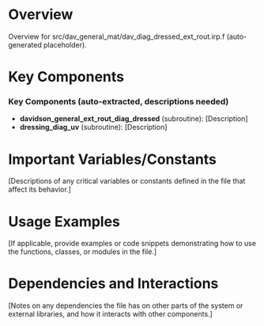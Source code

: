 # Overview

Overview for src/dav_general_mat/dav_diag_dressed_ext_rout.irp.f (auto-generated placeholder).

# Key Components

### Key Components (auto-extracted, descriptions needed)
- **davidson_general_ext_rout_diag_dressed** (subroutine): [Description]
- **dressing_diag_uv** (subroutine): [Description]

# Important Variables/Constants

[Descriptions of any critical variables or constants defined in the file that affect its behavior.]

# Usage Examples

[If applicable, provide examples or code snippets demonstrating how to use the functions, classes, or modules in the file.]

# Dependencies and Interactions

[Notes on any dependencies the file has on other parts of the system or external libraries, and how it interacts with other components.]
